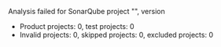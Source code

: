 Analysis failed for SonarQube project "", version 
- Product projects: 0, test projects: 0
- Invalid projects: 0, skipped projects: 0, excluded projects: 0

